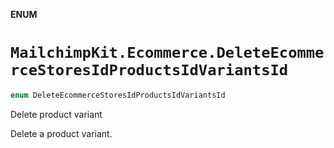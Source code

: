 **ENUM**

# `MailchimpKit.Ecommerce.DeleteEcommerceStoresIdProductsIdVariantsId`

```swift
enum DeleteEcommerceStoresIdProductsIdVariantsId
```

Delete product variant

Delete a product variant.
